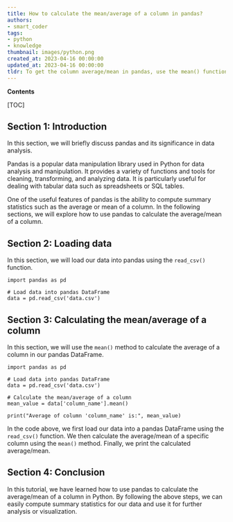 ```yaml
---
title: How to calculate the mean/average of a column in pandas?
authors:
- smart_coder
tags:
- python
- knowledge
thumbnail: images/python.png
created_at: 2023-04-16 00:00:00
updated_at: 2023-04-16 00:00:00
tldr: To get the column average/mean in pandas, use the mean() function on the desired column.
---
```


**Contents**

[TOC]

## Section 1: Introduction
In this section, we will briefly discuss pandas and its significance in data analysis.

Pandas is a popular data manipulation library used in Python for data analysis and manipulation. It provides a variety of functions and tools for cleaning, transforming, and analyzing data. It is particularly useful for dealing with tabular data such as spreadsheets or SQL tables.

One of the useful features of pandas is the ability to compute summary statistics such as the average or mean of a column. In the following sections, we will explore how to use pandas to calculate the average/mean of a column.

## Section 2: Loading data
In this section, we will load our data into pandas using the `read_csv()` function.

```
import pandas as pd

# Load data into pandas DataFrame
data = pd.read_csv('data.csv')
```
## Section 3: Calculating the mean/average of a column
In this section, we will use the `mean()` method to calculate the average of a column in our pandas DataFrame.

```
import pandas as pd

# Load data into pandas DataFrame
data = pd.read_csv('data.csv')

# Calculate the mean/average of a column
mean_value = data['column_name'].mean()

print("Average of column 'column_name' is:", mean_value)
```

In the code above, we first load our data into a pandas DataFrame using the `read_csv()` function. We then calculate the average/mean of a specific column using the `mean()` method. Finally, we print the calculated average/mean.

## Section 4: Conclusion
In this tutorial, we have learned how to use pandas to calculate the average/mean of a column in Python. By following the above steps, we can easily compute summary statistics for our data and use it for further analysis or visualization.
